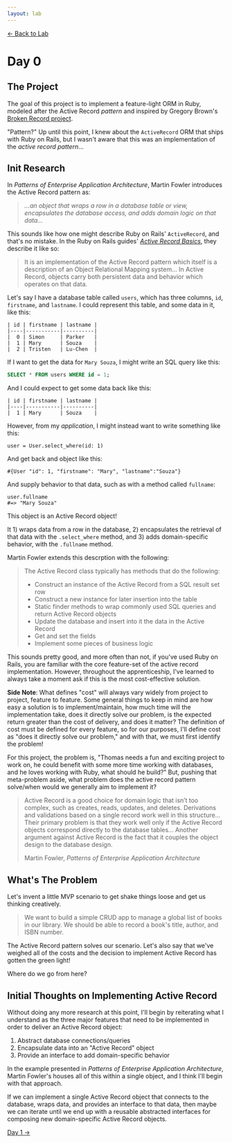```yaml
---
layout: lab
---
```


[← Back to Lab](/labs/peel)

# Day 0

## The Project

The goal of this project is to implement a feature-light ORM in Ruby, modeled after the Active Record _pattern_ and inspired by Gregory Brown's [Broken Record project](https://practicingruby.com/articles/implementing-the-active-record-pattern-1).

"Pattern?" Up until this point, I knew about the `ActiveRecord` ORM that ships with Ruby on Rails, but I wasn't aware that this was an implementation of the _active record pattern_...

## Init Research

In _Patterns of Enterprise Application Architecture_, Martin Fowler introduces the Active Record pattern as:

> _...an object that wraps a row in a database table or view, encapsulates the database access, and adds domain logic on that data..._

This sounds like how one might describe Ruby on Rails' `ActiveRecord`, and that's no mistake. In the Ruby on Rails guides' [_Active Record Basics_](https://guides.rubyonrails.org/active_record_basics.html#the-active-record-pattern), they describe it like so:

> It is an implementation of the Active Record pattern which itself is a description of an Object Relational Mapping system... In Active Record, objects carry both persistent data and behavior which operates on that data.

Let's say I have a database table called `users`, which has three columns, `id`, `firstname`, and `lastname`. I could represent this table, and some data in it, like this:

```
| id | firstname | lastname |
|----|-----------|----------|
|  0 | Simon     | Parker   |
|  1 | Mary      | Souza    |
|  2 | Tristen   | Lu-Chen  |
```

If I want to get the data for `Mary Souza`, I might write an SQL query like this:

```sql
SELECT * FROM users WHERE id = 1;
```

And I could expect to get some data back like this:

```
| id | firstname | lastname |
|----|-----------|----------|
|  1 | Mary      | Souza    |
```

However, from my _application_, I might instead want to write something like this:

```
user = User.select_where(id: 1)
```

And get back and object like this:

```
#{User "id": 1, "firstname": "Mary", "lastname":"Souza"}
```

And supply behavior to that data, such as with a method called `fullname`:

```
user.fullname
#=> "Mary Souza"
```

This object is an Active Record object! 

It 1) wraps data from a row in the database, 2) encapsulates the retrieval of that data with the `.select_where` method, and 3) adds domain-specific behavior, with the `.fullname` method.

Martin Fowler extends this descrption with the following:

>The Active Record class typically has methods that do the following:
>
>- Construct an instance of the Active Record from a SQL result set row
>- Construct a new instance for later insertion into the table
>- Static finder methods to wrap commonly used SQL queries and return Active Record objects
>- Update the database and insert into it the data in the Active Record
>-  Get and set the fields
>- Implement some pieces of business logic


This sounds pretty good, and more often than not, if you've used Ruby on Rails, you are familiar with the core feature-set of the active record implementation. However, throughout the apprenticeship, I've learned to always take a moment ask if this is the most cost-effective solution.

**Side Note**: What defines "cost" will always vary widely from project to project, feature to feature. Some general things to keep in mind are how easy a solution is to implement/maintain, how much time will the implementation take, does it directly solve our problem, is the expected return greater than the cost of delivery, and does it matter? The definition of cost must be defined for every feature, so for our purposes, I'll define cost as "does it directly solve our problem," and with that, we must first identify the problem!

For this project, the problem is, "Thomas needs a fun and exciting project to work on, he could benefit with some more time working with databases, and he loves working with Ruby, what should he build?" But, pushing that meta-problem aside, what problem does the active record pattern solve/when would we generally aim to implement it?

> Active Record is a good choice for domain logic that isn’t too complex, such as creates, reads, updates, and deletes. Derivations and validations based on a single record work well in this structure... Their primary problem is that they work well only if the Active Record objects correspond directly to the database tables... Another argument against Active Record is the fact that it couples the object design to the database design. 
>
> Martin Fowler, _Patterns of Enterprise Application Architecture_

## What's The Problem

Let's invent a little MVP scenario to get shake things loose and get us thinking creatively. 

> We want to build a simple CRUD app to manage a global list of books in our library. We should be able to record a book's title, author, and ISBN number.

The Active Record pattern solves our scenario. Let's also say that we've weighed all of the costs and the decision to implement Active Record has gotten the green light!

Where do we go from here?

## Initial Thoughts on Implementing Active Record

Without doing any more research at this point, I'll begin by reiterating what I understand as the three major features that need to be implemented in order to deliver an Active Record object:

1. Abstract database connections/queries
2. Encapsulate data into an "Active Record" object
3. Provide an interface to add domain-specific behavior

In the example presented in _Patterns of Enterprise Application Architecture_, Martin Fowler's houses all of this within a single object, and I think I'll begin with that approach. 

If we can implement a single Active Record object that connects to the database, wraps data, and provides an interface to that data, then maybe we can iterate until we end up with a reusable abstracted interfaces for composing new domain-specific Active Record objects. 


[Day 1 →](/labs/peel/Day_1)
